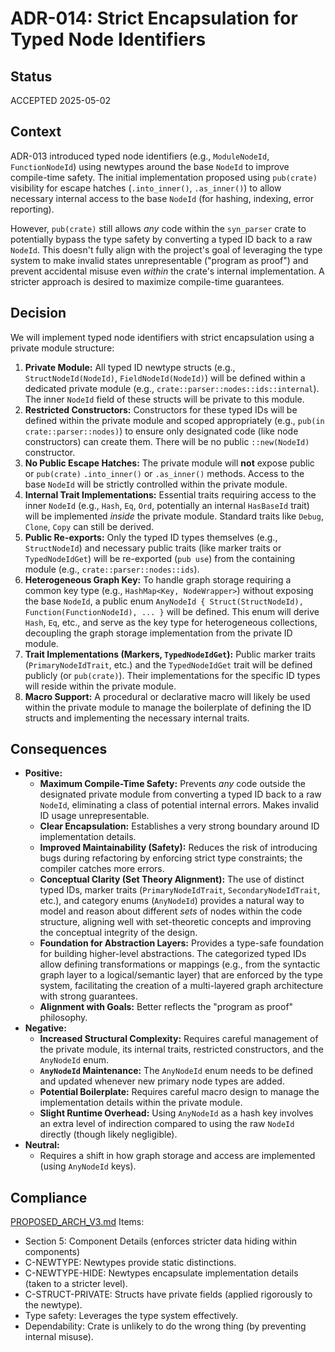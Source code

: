 # ADR-014: Strict Encapsulation for Typed Node Identifiers

## Status
ACCEPTED 2025-05-02

## Context
ADR-013 introduced typed node identifiers (e.g., `ModuleNodeId`, `FunctionNodeId`) using newtypes around the base `NodeId` to improve compile-time safety. The initial implementation proposed using `pub(crate)` visibility for escape hatches (`.into_inner()`, `.as_inner()`) to allow necessary internal access to the base `NodeId` (for hashing, indexing, error reporting).

However, `pub(crate)` still allows *any* code within the `syn_parser` crate to potentially bypass the type safety by converting a typed ID back to a raw `NodeId`. This doesn't fully align with the project's goal of leveraging the type system to make invalid states unrepresentable ("program as proof") and prevent accidental misuse even *within* the crate's internal implementation. A stricter approach is desired to maximize compile-time guarantees.

## Decision
We will implement typed node identifiers with strict encapsulation using a private module structure:

1.  **Private Module:** All typed ID newtype structs (e.g., `StructNodeId(NodeId)`, `FieldNodeId(NodeId)`) will be defined within a dedicated private module (e.g., `crate::parser::nodes::ids::internal`). The inner `NodeId` field of these structs will be private to this module.
2.  **Restricted Constructors:** Constructors for these typed IDs will be defined within the private module and scoped appropriately (e.g., `pub(in crate::parser::nodes)`) to ensure only designated code (like node constructors) can create them. There will be no public `::new(NodeId)` constructor.
3.  **No Public Escape Hatches:** The private module will **not** expose public or `pub(crate)` `.into_inner()` or `.as_inner()` methods. Access to the base `NodeId` will be strictly controlled within the private module.
4.  **Internal Trait Implementations:** Essential traits requiring access to the inner `NodeId` (e.g., `Hash`, `Eq`, `Ord`, potentially an internal `HasBaseId` trait) will be implemented *inside* the private module. Standard traits like `Debug`, `Clone`, `Copy` can still be derived.
5.  **Public Re-exports:** Only the typed ID types themselves (e.g., `StructNodeId`) and necessary public traits (like marker traits or `TypedNodeIdGet`) will be re-exported (`pub use`) from the containing module (e.g., `crate::parser::nodes::ids`).
6.  **Heterogeneous Graph Key:** To handle graph storage requiring a common key type (e.g., `HashMap<Key, NodeWrapper>`) without exposing the base `NodeId`, a public enum `AnyNodeId { Struct(StructNodeId), Function(FunctionNodeId), ... }` will be defined. This enum will derive `Hash`, `Eq`, etc., and serve as the key type for heterogeneous collections, decoupling the graph storage implementation from the private ID module.
7.  **Trait Implementations (Markers, `TypedNodeIdGet`):** Public marker traits (`PrimaryNodeIdTrait`, etc.) and the `TypedNodeIdGet` trait will be defined publicly (or `pub(crate)`). Their implementations for the specific ID types will reside within the private module.
8.  **Macro Support:** A procedural or declarative macro will likely be used within the private module to manage the boilerplate of defining the ID structs and implementing the necessary internal traits.

## Consequences
- **Positive:**
    - **Maximum Compile-Time Safety:** Prevents *any* code outside the designated private module from converting a typed ID back to a raw `NodeId`, eliminating a class of potential internal errors. Makes invalid ID usage unrepresentable.
    - **Clear Encapsulation:** Establishes a very strong boundary around ID implementation details.
    - **Improved Maintainability (Safety):** Reduces the risk of introducing bugs during refactoring by enforcing strict type constraints; the compiler catches more errors.
    - **Conceptual Clarity (Set Theory Alignment):** The use of distinct typed IDs, marker traits (`PrimaryNodeIdTrait`, `SecondaryNodeIdTrait`, etc.), and category enums (`AnyNodeId`) provides a natural way to model and reason about different *sets* of nodes within the code structure, aligning well with set-theoretic concepts and improving the conceptual integrity of the design.
    - **Foundation for Abstraction Layers:** Provides a type-safe foundation for building higher-level abstractions. The categorized typed IDs allow defining transformations or mappings (e.g., from the syntactic graph layer to a logical/semantic layer) that are enforced by the type system, facilitating the creation of a multi-layered graph architecture with strong guarantees.
    - **Alignment with Goals:** Better reflects the "program as proof" philosophy.
- **Negative:**
    - **Increased Structural Complexity:** Requires careful management of the private module, its internal traits, restricted constructors, and the `AnyNodeId` enum.
    *   **`AnyNodeId` Maintenance:** The `AnyNodeId` enum needs to be defined and updated whenever new primary node types are added.
    *   **Potential Boilerplate:** Requires careful macro design to manage the implementation details within the private module.
    *   **Slight Runtime Overhead:** Using `AnyNodeId` as a hash key involves an extra level of indirection compared to using the raw `NodeId` directly (though likely negligible).
- **Neutral:**
    *   Requires a shift in how graph storage and access are implemented (using `AnyNodeId` keys).

## Compliance
[PROPOSED_ARCH_V3.md](/PROPOSED_ARCH_V3.md) Items:
- Section 5: Component Details (enforces stricter data hiding within components)
- C-NEWTYPE: Newtypes provide static distinctions.
- C-NEWTYPE-HIDE: Newtypes encapsulate implementation details (taken to a stricter level).
- C-STRUCT-PRIVATE: Structs have private fields (applied rigorously to the newtype).
- Type safety: Leverages the type system effectively.
- Dependability: Crate is unlikely to do the wrong thing (by preventing internal misuse).
